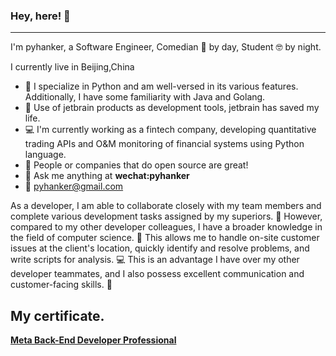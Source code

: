 ### Hey, here! 👋



------

I'm  pyhanker, a Software Engineer, Comedian 🤡 by day, Student 🤓 by night.

I currently live in Beijing,China

- 🧠 I specialize in Python and am well-versed in its various features. Additionally, I have some familiarity with Java and Golang.
- 📌 Use of jetbrain products as development tools, jetbrain has saved my life.
- 💻 I'm currently working as a fintech company, developing quantitative trading APIs and O&M monitoring of financial systems using Python language.
- 💙 People or companies that do open source are great! 
- 💭 Ask me anything at **wechat:pyhanker**
- 📧 pyhanker@gmail.com

As a developer, I am able to collaborate closely with my team members and complete various development tasks assigned by my superiors. 🤝 However, compared to my other developer colleagues, I have a broader knowledge in the field of computer science. 🧠 This allows me to handle on-site customer issues at the client's location, quickly identify and resolve problems, and write scripts for analysis. 💻 This is an advantage I have over my other developer teammates, and I also possess excellent communication and customer-facing skills. 💬


## My certificate.

**[Meta Back-End Developer Professional ](https://www.coursera.org/account/accomplishments/specialization/certificate/BCF7SPR5EJEC)**



